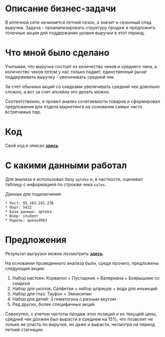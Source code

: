 # Описание бизнес-задачи

В аптечной сети начинается летний сезон, а значит и сезонный спад выручки. Задача - проанализировать структуру продаж и предложить точечные акции для поддержания уровня выручки в этот период. 

# Что мной было сделано 

Учитывая, что выручка состоит из количества чеков и среднего чека, а количество чеков летом у нас только падает, единственный рычаг поддерживать выручку - увеличивать средний чек. 

За счет обычных акций со скидками увеличивать средний чек довольно сложно, а вот за счет апсейла это делать можно. 

Соответственно, я провел анализ сочетаемости товаров и сформировал предложения для отдела маркетинга на основании самых часто встречамых пар.

# Код

Свой код я описал [**здесь**](script.sql)

# С какими данными работал

Для анализа я использовал базу `apteka` и, в частности, оценивал таблицу с информацией по строкам чека `sales`.

Данные для подключения:

```
* Хост: 95.163.241.236
* Порт: 5432
* База данных: apteka
* Юзер: student
* Пароль: qweasd963
```

# Предложения

Результат выгрузки можно посмотреть [**здесь**](result.txt).

На основании проведенного анализа были, среди прочего, предложены следующие акции: 

1. Набор настоек: Корвалол + Пустырник + Валериана + Боярышник со скидкой
2. Набор для уколов: Салфетки + набор шприцов + вода для инъекций 
3. Набор для глаз: Тауфон + Эмоксипин
4. Набор для детей: 3 гематогена с разным вкусом
5. Ряд других, более специфичных акций

Совокупно, с учетом частоты продаж этих позиций и их текущей цены, средний чек должен был вырасти в среднем на 15%, что позволит не только не упасть по выручке, но даже и вырасти, несмотря на период летней стагнации.